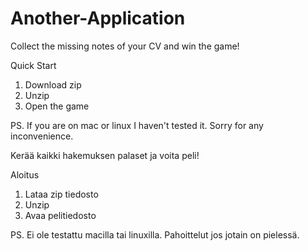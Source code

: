# Another-Application
Collect the missing notes of your CV and win the game!

Quick Start
1. Download zip
2. Unzip
3. Open the game

PS. If you are on mac or linux I haven't tested it. Sorry for any inconvenience.


Kerää kaikki hakemuksen palaset ja voita peli!

Aloitus
1. Lataa zip tiedosto
2. Unzip
3. Avaa pelitiedosto

PS. Ei ole testattu macilla tai linuxilla. Pahoittelut jos jotain on pielessä.
